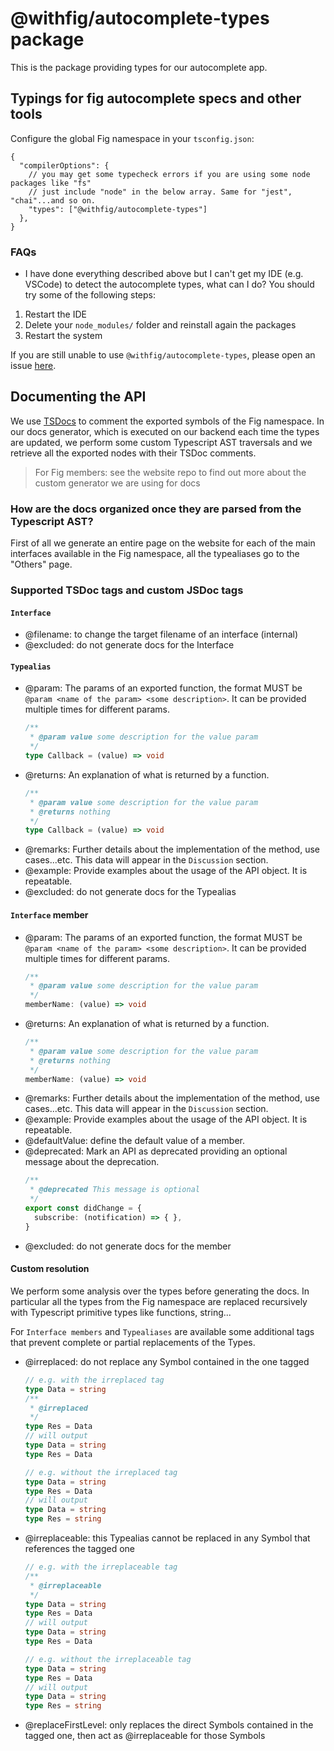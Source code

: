 # @withfig/autocomplete-types package

This is the package providing types for our autocomplete app.

## Typings for fig autocomplete specs and other tools

Configure the global Fig namespace in your `tsconfig.json`:

```jsonc
{
  "compilerOptions": {
    // you may get some typecheck errors if you are using some node packages like "fs"
    // just include "node" in the below array. Same for "jest", "chai"...and so on.
    "types": ["@withfig/autocomplete-types"]
  },
}
```

### FAQs

- I have done everything described above but I can't get my IDE (e.g. VSCode) to detect the autocomplete types, what can I do?
You should try some of the following steps:
1) Restart the IDE
2) Delete your `node_modules/` folder and reinstall again the packages
3) Restart the system

If you are still unable to use `@withfig/autocomplete-types`, please open an issue [here](https://github.com/withfig/autocomplete-tools/issues).

## Documenting the API
We use [TSDocs](https://tsdoc.org) to comment the exported symbols of the Fig namespace.
In our docs generator, which is executed on our backend each time the types are updated, we perform some custom Typescript AST traversals and we retrieve all the exported nodes with their TSDoc comments.
> For Fig members: see the website repo to find out more about the custom generator we are using for docs

### How are the docs organized once they are parsed from the Typescript AST?

First of all we generate an entire page on the website for each of the main interfaces available in the Fig namespace, all the typealiases go to the "Others" page.

### Supported TSDoc tags and custom JSDoc tags

#### `Interface`
- @filename: to change the target filename of an interface (internal)
- @excluded: do not generate docs for the Interface

#### `Typealias`

- @param: The params of an exported function, the format MUST be `@param <name of the param> <some description>`. It can be provided multiple times for different params.
  ```ts
  /**
   * @param value some description for the value param
   */
  type Callback = (value) => void
  ```
- @returns: An explanation of what is returned by a function.
  ```ts
  /**
   * @param value some description for the value param
   * @returns nothing
   */
  type Callback = (value) => void
  ```
- @remarks: Further details about the implementation of the method, use cases...etc. This data will appear in the `Discussion` section.
- @example: Provide examples about the usage of the API object. It is repeatable.
- @excluded: do not generate docs for the Typealias

#### `Interface` member
- @param: The params of an exported function, the format MUST be `@param <name of the param> <some description>`. It can be provided multiple times for different params.
  ```ts
  /**
   * @param value some description for the value param
   */
  memberName: (value) => void
  ```
- @returns: An explanation of what is returned by a function.
  ```ts
  /**
   * @param value some description for the value param
   * @returns nothing
   */
  memberName: (value) => void
  ```
- @remarks: Further details about the implementation of the method, use cases...etc. This data will appear in the `Discussion` section.
- @example: Provide examples about the usage of the API object. It is repeatable.
- @defaultValue: define the default value of a member.
- @deprecated: Mark an API as deprecated providing an optional message about the deprecation.
  ```ts
  /**
   * @deprecated This message is optional
   */
  export const didChange = {
    subscribe: (notification) => { },
  } 
  ```
- @excluded: do not generate docs for the member

#### Custom resolution

We perform some analysis over the types before generating the docs.
In particular all the types from the Fig namespace are replaced recursively with Typescript primitive types like functions, string...

For `Interface members` and `Typealiases` are available some additional tags that prevent complete or partial replacements of the Types.

- @irreplaced: do not replace any Symbol contained in the one tagged
  ```ts
  // e.g. with the irreplaced tag
  type Data = string
  /**
   * @irreplaced
   */
  type Res = Data
  // will output
  type Data = string
  type Res = Data
  ```
  ```ts
  // e.g. without the irreplaced tag
  type Data = string
  type Res = Data
  // will output
  type Data = string
  type Res = string
  ```
- @irreplaceable: this Typealias cannot be replaced in any Symbol that references the tagged one
  ```ts
  // e.g. with the irreplaceable tag
  /**
   * @irreplaceable
   */
  type Data = string
  type Res = Data
  // will output
  type Data = string
  type Res = Data
  ```
  ```ts
  // e.g. without the irreplaceable tag
  type Data = string
  type Res = Data
  // will output
  type Data = string
  type Res = string
  ```
- @replaceFirstLevel: only replaces the direct Symbols contained in the tagged one, then act as @irreplaceable for those Symbols
